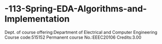 # -113-Spring-EDA-Algorithms-and-Implementation
Dept. of course offering:Department of Electrical and Computer Engineering Course code:515152  Permanent course No.:EEEC20106  Credits:3.00
